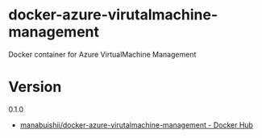 # docker-azure-virutalmachine-management
Docker container for Azure VirtualMachine Management

# Version

0.1.0

* [manabuishii/docker-azure-virutalmachine-management - Docker Hub](https://hub.docker.com/r/manabuishii/docker-azure-virutalmachine-management/)
